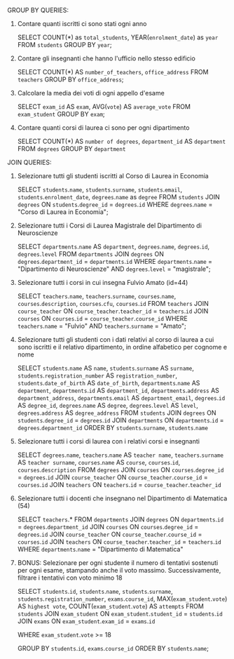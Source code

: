 GROUP BY QUERIES:

1.  Contare quanti iscritti ci sono stati ogni anno

    SELECT COUNT(\*) as `total_students`,
    YEAR(`enrolment_date`) as `year`
    FROM `students`
    GROUP BY `year`;

2.  Contare gli insegnanti che hanno l'ufficio nello stesso edificio

    SELECT COUNT(\*) AS `number_of_teachers`,
    `office_address`
    FROM `teachers`
    GROUP BY `office_address`;

3.  Calcolare la media dei voti di ogni appello d'esame

    SELECT `exam_id` AS `exam`,
    AVG(`vote`) AS `average_vote`
    FROM `exam_student`
    GROUP BY `exam`;

4.  Contare quanti corsi di laurea ci sono per ogni dipartimento

    SELECT COUNT(\*) AS `number of degrees`,
    `department_id` AS `department`
    FROM `degrees`
    GROUP BY `department`

JOIN QUERIES:

1.  Selezionare tutti gli studenti iscritti al Corso di Laurea in Economia

    SELECT `students`.`name`,
    `students`.`surname`,
    `students`.`email`,
    `students`.`enrolment_date`,
    `degrees`.`name` as `degree`
    FROM `students`
    JOIN `degrees` ON `students`.`degree_id` = `degrees`.`id`
    WHERE `degrees`.`name` = "Corso di Laurea in Economia";

2.  Selezionare tutti i Corsi di Laurea Magistrale del Dipartimento di Neuroscienze

    SELECT `departments`.`name` AS `department`,
    `degrees`.`name`,
    `degrees`.`id`,
    `degrees`.`level`
    FROM `departments`
    JOIN `degrees` ON `degrees`.`department_id` = `departments`.`id`
    WHERE `departments`.`name` = "Dipartimento di Neuroscienze"
    AND `degrees`.`level` = "magistrale";

3.  Selezionare tutti i corsi in cui insegna Fulvio Amato (id=44)

    SELECT `teachers`.`name`,
    `teachers`.`surname`,
    `courses`.`name`,
    `courses`.`description`,
    `courses`.`cfu`,
    `courses`.`id`
    FROM `teachers`
    JOIN `course_teacher` ON `course_teacher`.`teacher_id` = `teachers`.`id`
    JOIN `courses` ON `courses`.`id` = `course_teacher`.`course_id`
    WHERE `teachers`.`name` = "Fulvio"
    AND `teachers`.`surname` = "Amato";

4.  Selezionare tutti gli studenti con i dati relativi al corso di laurea a cui sono iscritti e il relativo dipartimento, in ordine alfabetico per cognome e nome

    SELECT `students`.`name` AS `name`,
    `students`.`surname` AS `surname`,
    `students`.`registration_number` AS `registration_number`,
    `students`.`date_of_birth` AS `date_of_birth`,
    `departments`.`name` AS `department`,
    `departments`.`id` AS `department_id`,
    `departments`.`address` AS `department_address`,
    `departments`.`email` AS `department_email`,
    `degrees`.`id` AS `degree_id`,
    `degrees`.`name` AS `degree`,
    `degrees`.`level` AS `level`,
    `degrees`.`address` AS `degree_address`
    FROM `students`
    JOIN `degrees` ON `students`.`degree_id` = `degrees`.`id`
    JOIN `departments` ON `departments`.`id` = `degrees`.`department_id`
    ORDER BY `students`.`surname`, `students`.`name`

5.  Selezionare tutti i corsi di laurea con i relativi corsi e insegnanti

    SELECT `degrees`.`name`,
    `teachers`.`name` AS `teacher name`,
    `teachers`.`surname` AS `teacher surname`,
    `courses`.`name` AS `course`,
    `courses`.`id`,
    `courses`.`description`
    FROM `degrees`
    JOIN `courses` ON `courses`.`degree_id` = `degrees`.`id`
    JOIN `course_teacher` ON `course_teacher`.`course_id` = `courses`.`id`
    JOIN `teachers` ON `teachers`.`id` = `course_teacher`.`teacher_id`

6.  Selezionare tutti i docenti che insegnano nel Dipartimento di Matematica (54)

    SELECT `teachers`.\*
    FROM `departments`
    JOIN `degrees` ON `departments`.`id` = `degrees`.`department_id`
    JOIN `courses` ON `courses`.`degree_id` = `degrees`.`id`
    JOIN `course_teacher` ON `course_teacher`.`course_id` = `courses`.`id`
    JOIN `teachers` ON `course_teacher`.`teacher_id` = `teachers`.`id`
    WHERE `departments`.`name` = "Dipartimento di Matematica"

7.  BONUS: Selezionare per ogni studente il numero di tentativi sostenuti per ogni esame, stampando anche il voto massimo. Successivamente, filtrare i tentativi con voto minimo 18

    SELECT `students`.`id`,
    `students`.`name`,
    `students`.`surname`,
    `students`.`registration_number`,
    `exams`.`course_id`,
    MAX(`exam_student`.`vote`) AS `highest vote`,
    COUNT(`exam_student`.`vote`) AS `attempts`
    FROM `students`
    JOIN `exam_student` ON `exam_student`.`student_id` = `students`.`id`
    JOIN `exams` ON `exam_student`.`exam_id` = `exams`.`id`

    WHERE `exam_student`.`vote` >= 18

    GROUP BY `students`.`id`, `exams`.`course_id`
    ORDER BY `students`.`name`;
